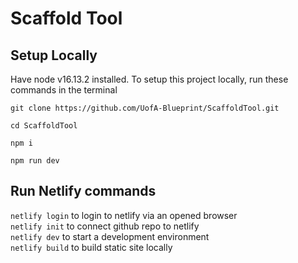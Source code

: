 # Scaffold Tool
## Setup Locally
Have node v16.13.2 installed. To setup this project locally, run these commands in the terminal
```
git clone https://github.com/UofA-Blueprint/ScaffoldTool.git
```

```
cd ScaffoldTool
```

```
npm i
```

```
npm run dev
```

## Run Netlify commands
`netlify login` to login to netlify via an opened browser\
`netlify init` to connect github repo to netlify\
`netlify dev` to start a development environment\
`netlify build` to build static site locally



